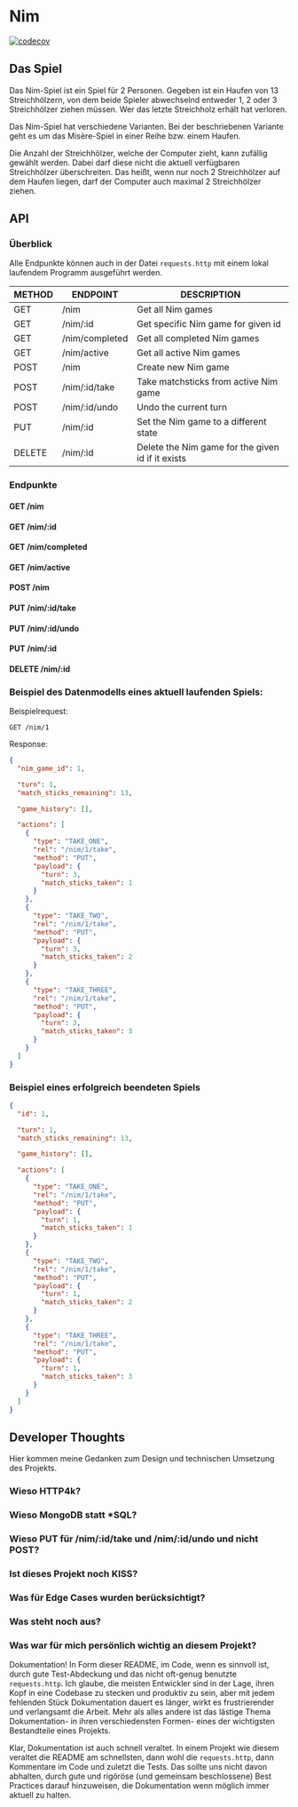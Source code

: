 # Nim

[![codecov](https://codecov.io/gh/SoulBeaver/nim/branch/master/graph/badge.svg?token=tQkCabXP3F)](https://codecov.io/gh/SoulBeaver/nim)

## Das Spiel

Das Nim-Spiel ist ein Spiel für 2 Personen. Gegeben ist ein Haufen von 13 Streichhölzern, von dem beide Spieler abwechselnd entweder 1, 2 oder 3 Streichhölzer ziehen müssen. 
Wer das letzte Streichholz erhält hat verloren.

Das Nim-Spiel hat verschiedene Varianten. Bei der beschriebenen Variante geht es um das Misère-Spiel in einer Reihe bzw. einem Haufen.

Die Anzahl der Streichhölzer, welche der Computer zieht, kann zufällig gewählt werden. Dabei darf diese nicht die aktuell
verfügbaren Streichhölzer überschreiten. Das heißt, wenn nur noch 2 Streichhölzer auf dem Haufen liegen, darf der Computer auch maximal 2 Streichhölzer ziehen.

## API

### Überblick

Alle Endpunkte können auch in der Datei `requests.http` mit einem lokal laufendem Programm ausgeführt werden.

|METHOD|ENDPOINT|DESCRIPTION|
|---|---|---|
|GET|/nim|Get all Nim games
|GET|/nim/:id|Get specific Nim game for given id
|GET|/nim/completed|Get all completed Nim games
|GET|/nim/active|Get all active Nim games
|POST|/nim|Create new Nim game
|POST|/nim/:id/take|Take matchsticks from active Nim game
|POST|/nim/:id/undo|Undo the current turn
|PUT|/nim/:id|Set the Nim game to a different state
|DELETE|/nim/:id|Delete the Nim game for the given id if it exists

### Endpunkte

#### GET /nim

#### GET /nim/:id

#### GET /nim/completed

#### GET /nim/active

#### POST /nim

#### PUT /nim/:id/take

#### PUT /nim/:id/undo

#### PUT /nim/:id

#### DELETE /nim/:id

### Beispiel des Datenmodells eines aktuell laufenden Spiels:

Beispielrequest:

`GET /nim/1`

Response:

```json
{
  "nim_game_id": 1,

  "turn": 1,
  "match_sticks_remaining": 13,

  "game_history": [],

  "actions": [
    {
      "type": "TAKE_ONE",
      "rel": "/nim/1/take",
      "method": "PUT",
      "payload": {
        "turn": 3,
        "match_sticks_taken": 1
      }
    },
    {
      "type": "TAKE_TWO",
      "rel": "/nim/1/take",
      "method": "PUT",
      "payload": {
        "turn": 3,
        "match_sticks_taken": 2
      }
    },
    {
      "type": "TAKE_THREE",
      "rel": "/nim/1/take",
      "method": "PUT",
      "payload": {
        "turn": 3,
        "match_sticks_taken": 3
      }
    }
  ]
}
```

### Beispiel eines erfolgreich beendeten Spiels

```json
{
  "id": 1,

  "turn": 1,
  "match_sticks_remaining": 13,

  "game_history": [],

  "actions": [
    {
      "type": "TAKE_ONE",
      "rel": "/nim/1/take",
      "method": "PUT",
      "payload": {
        "turn": 1,
        "match_sticks_taken": 1
      }
    },
    {
      "type": "TAKE_TWO",
      "rel": "/nim/1/take",
      "method": "PUT",
      "payload": {
        "turn": 1,
        "match_sticks_taken": 2
      }
    },
    {
      "type": "TAKE_THREE",
      "rel": "/nim/1/take",
      "method": "PUT",
      "payload": {
        "turn": 1,
        "match_sticks_taken": 3
      }
    }
  ]
}
```

## Developer Thoughts

Hier kommen meine Gedanken zum Design und technischen Umsetzung des Projekts.

### Wieso HTTP4k?

### Wieso MongoDB statt *SQL?

### Wieso PUT für /nim/:id/take und /nim/:id/undo und nicht POST?

### Ist dieses Projekt noch KISS?

### Was für Edge Cases wurden berücksichtigt?

### Was steht noch aus?

### Was war für mich persönlich wichtig an diesem Projekt?

Dokumentation! In Form dieser README, im Code, wenn es sinnvoll ist, durch gute Test-Abdeckung und das nicht oft-genug benutzte `requests.http`.
Ich glaube, die meisten Entwickler sind in der Lage, ihren Kopf in eine Codebase zu stecken und produktiv zu sein, aber 
mit jedem fehlenden Stück Dokumentation dauert es länger, wirkt es frustrierender und verlangsamt die Arbeit. Mehr als alles
andere ist das lästige Thema Dokumentation- in ihren verschiedensten Formen- eines der wichtigsten Bestandteile eines Projekts.

Klar, Dokumentation ist auch schnell veraltet. In einem Projekt wie diesem veraltet die README am schnellsten, dann wohl die `requests.http`,
dann Kommentare im Code und zuletzt die Tests. Das sollte uns nicht davon abhalten, durch gute und rigöröse (und gemeinsam beschlossene) Best Practices
darauf hinzuweisen, die Dokumentation wenn möglich immer aktuell zu halten.